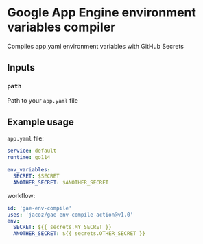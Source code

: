 # Google App Engine environment variables compiler

Compiles app.yaml environment variables with GitHub Secrets

## Inputs

### `path`

Path to your `app.yaml` file

## Example usage

`app.yaml` file:
```yaml
service: default
runtime: go114

env_variables:
  SECRET: $SECRET
  ANOTHER_SECRET: $ANOTHER_SECRET
```

workflow:
```yaml
id: 'gae-env-compile'
uses: 'jacoz/gae-env-compile-action@v1.0'
env:
  SECRET: ${{ secrets.MY_SECRET }}
  ANOTHER_SECRET: ${{ secrets.OTHER_SECRET }}
```
